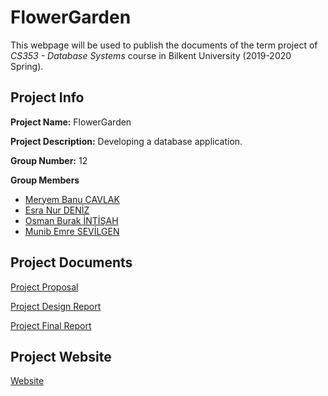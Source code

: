 # FlowerGarden

This webpage will be used to publish the documents of the term project of *CS353 - Database Systems* course in Bilkent University (2019-2020 Spring).

## Project Info

**Project Name:** FlowerGarden

**Project Description:** Developing a database application.

**Group Number:** 12

**Group Members**
- [Meryem Banu CAVLAK](https://github.com/banucavlak)
- [Esra Nur DENİZ](https://github.com/EsraNurDeniz)
- [Osman Burak İNTİŞAH](https://github.com/burakintisah)
- [Munib Emre SEVİLGEN](https://github.com/emresevilgen)

## Project Documents
[Project Proposal](https://burakintisah.github.io/FlowerGarden/docs/ProjectProposal.pdf "Final Report")

[Project Design Report](https://burakintisah.github.io/FlowerGarden/docs/DesignReport.pdf "Final Report")

[Project Final Report](https://burakintisah.github.io/FlowerGarden/docs/FinalReport.pdf "Final Report")

## Project Website

[Website](https://burakintisah.github.io/FlowerGarden/)
